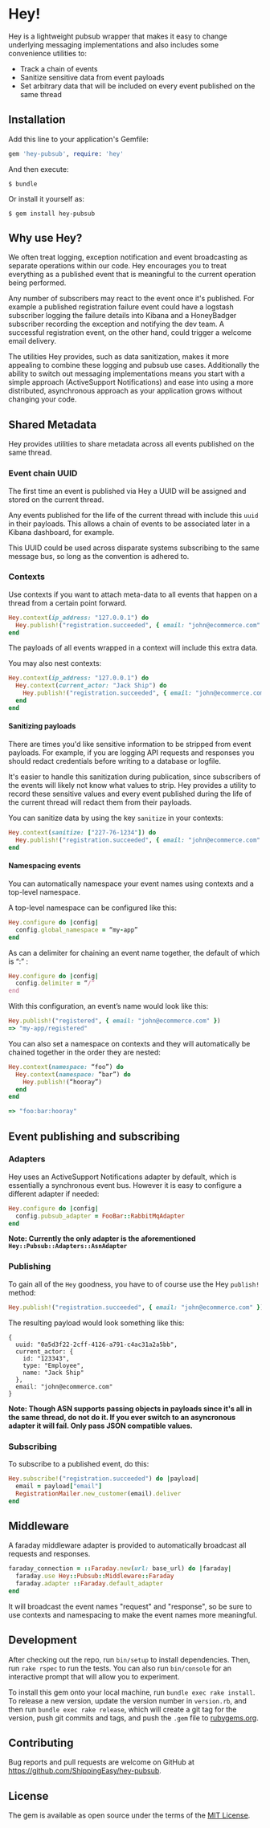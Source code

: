 # Hey!

Hey is a lightweight pubsub wrapper that makes it easy to change underlying messaging implementations and also includes
some convenience utilities to:

* Track a chain of events
* Sanitize sensitive data from event payloads
* Set arbitrary data that will be included on every event published on the same thread

## Installation

Add this line to your application's Gemfile:

```ruby
gem 'hey-pubsub', require: 'hey'
```

And then execute:

    $ bundle

Or install it yourself as:

    $ gem install hey-pubsub

## Why use Hey?

We often treat logging, exception notification and event broadcasting as separate operations within our code. Hey
encourages you to treat everything as a published event that is meaningful to the current operation being performed.

Any number of subscribers may react to the event once it's published. For example a published registration failure event
could have a logstash subscriber logging the failure details into Kibana and a HoneyBadger subscriber recording the exception
and notifying the dev team. A successful registration event, on the other hand, could trigger a welcome email delivery.

The utilities Hey provides, such as data sanitization, makes it more appealing to combine these logging and pubsub use cases.
Additionally the ability to switch out messaging implementations means you start with a simple approach (ActiveSupport
Notifications) and ease into using a more distributed, asynchronous approach as your application grows without changing
your code.

## Shared Metadata

Hey provides utilities to share metadata across all events published on the same thread.

### Event chain UUID

The first time an event is published via Hey a UUID will be assigned and stored on the current thread.

Any events published for the life of the current thread with include this `uuid` in their payloads. This allows a
chain of events to be associated later in a Kibana dashboard, for example.

This UUID could be used across disparate systems subscribing to the same message bus, so long as the convention is
adhered to.

### Contexts

Use contexts if you want to attach meta-data to all events that happen on a thread from a certain point forward.

```ruby
Hey.context(ip_address: "127.0.0.1") do
  Hey.publish!("registration.succeeded", { email: "john@ecommerce.com" })
end
```

The payloads of all events wrapped in a context will include this extra data.

You may also nest contexts:

```ruby
Hey.context(ip_address: "127.0.0.1") do
  Hey.context(current_actor: "Jack Ship") do
    Hey.publish!("registration.succeeded", { email: "john@ecommerce.com" })
  end
end
```

#### Sanitizing payloads

There are times you'd like sensitive information to be stripped from event payloads. For example, if you are logging API
requests and responses you should redact credentials before writing to a database or logfile.

It's easier to handle this sanitization during publication, since subscribers of the events will likely not know what
values to strip. Hey provides a utility to record these sensitive values and every event published during the life of
the current thread will redact them from their payloads.

You can sanitize data by using the key `sanitize` in your contexts:

```ruby
Hey.context(sanitize: ["227-76-1234"]) do
  Hey.publish!("registration.succeeded", { email: "john@ecommerce.com" })
end
```

#### Namespacing events

You can automatically namespace your event names using contexts and a top-level namespace.

A top-level namespace can be configured like this:

```ruby
Hey.configure do |config|
  config.global_namespace = “my-app”
end
```

As can a delimiter for chaining an event name together, the default of which is “:” :

```ruby
Hey.configure do |config|
  config.delimiter = “/”
end
```

With this configuration, an event’s name would look like this:

```ruby
Hey.publish!("registered", { email: "john@ecommerce.com" })
=> "my-app/registered"
```

You can also set a namespace on contexts and they will automatically be chained together in the order they are nested:

```ruby
Hey.context(namespace: “foo”) do
  Hey.context(namespace: “bar”) do
    Hey.publish!(“hooray”)
  end
end

=> "foo:bar:hooray"
```

## Event publishing and subscribing

### Adapters

Hey uses an ActiveSupport Notifications adapter by default, which is essentially a synchronous event bus. However it is
easy to configure a different adapter if needed:

```ruby
Hey.configure do |config|
  config.pubsub_adapter = FooBar::RabbitMqAdapter
end
```

__Note: Currently the only adapter is the aforementioned `Hey::Pubsub::Adapters::AsnAdapter`__

### Publishing

To gain all of the `Hey` goodness, you have to of course use the Hey `publish!` method:

```ruby
Hey.publish!("registration.succeeded", { email: "john@ecommerce.com" })
```

The resulting payload would look something like this:

```
{
  uuid: "0a5d3f22-2cff-4126-a791-c4ac31a2a5bb",
  current_actor: {
    id: "123343",
    type: "Employee",
    name: "Jack Ship"
  },
  email: "john@ecommerce.com"
}
```

__Note: Though ASN supports passing objects in payloads since it's all in the same thread, do not do it. If you ever
switch to an asyncronous adapter it will fail. Only pass JSON compatible values.__

### Subscribing

To subscribe to a published event, do this:

```ruby
Hey.subscribe!("registration.succeeded") do |payload|
  email = payload["email"]
  RegistrationMailer.new_customer(email).deliver
end
```

## Middleware

A faraday middleware adapter is provided to automatically broadcast all requests and responses.

```ruby
faraday_connection = ::Faraday.new(url: base_url) do |faraday|
  faraday.use Hey::Pubsub::Middleware::Faraday
  faraday.adapter ::Faraday.default_adapter
end
```

It will broadcast the event names "request" and "response", so be sure to use contexts and namespacing to make the event names more meaningful.

## Development

After checking out the repo, run `bin/setup` to install dependencies. Then, run `rake rspec` to run the tests. You can also run `bin/console` for an interactive prompt that will allow you to experiment.

To install this gem onto your local machine, run `bundle exec rake install`. To release a new version, update the version number in `version.rb`, and then run `bundle exec rake release`, which will create a git tag for the version, push git commits and tags, and push the `.gem` file to [rubygems.org](https://rubygems.org).

## Contributing

Bug reports and pull requests are welcome on GitHub at https://github.com/ShippingEasy/hey-pubsub.


## License

The gem is available as open source under the terms of the [MIT License](http://opensource.org/licenses/MIT).
